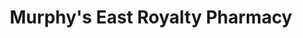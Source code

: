 ---
title: "Murphy's East Royalty Pharmacy"
url: /charlottetown/murphys-east-royalty-pharmacy/
shop: Drogerie
---